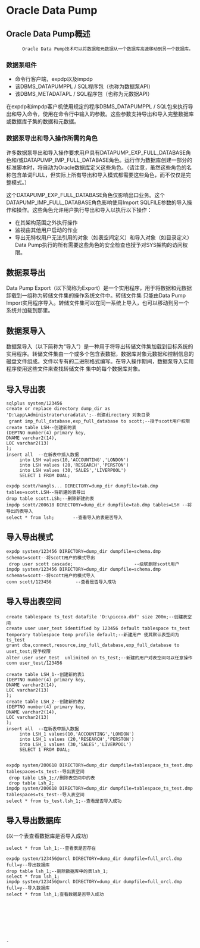 #                   Oracle Data Pump
##     Oracle Data Pump概述

          Oracle Data Pump技术可以将数据和元数据从一个数据库高速移动到另一个数据库。
### 数据泵组件
* 命令行客户端，expdp以及impdp
* 该DBMS_DATAPUMPPL / SQL程序包（也称为数据泵API）
* 该DBMS_METADATAPL / SQL程序包（也称为元数据API）

在expdp和impdp客户机使用规定的程序DBMS_DATAPUMPPL / SQL包来执行导出和导入命令，使用在命令行中输入的参数。这些参数支持导出和导入完整数据库或数据库子集的数据和元数据。
### 数据泵导出和导入操作所需的角色

许多数据泵导出和导入操作要求用户具有DATAPUMP_EXP_FULL_DATABASE角色和/或DATAPUMP_IMP_FULL_DATABASE角色。运行作为数据库创建一部分的标准脚本时，将自动为Oracle数据库定义这些角色。（请注意，虽然这些角色的名称包含单词FULL，但实际上所有导出和导入模式都需要这些角色，而不仅仅是完整模式。）

这个DATAPUMP_EXP_FULL_DATABASE角色仅影响出口业务。这个DATAPUMP_IMP_FULL_DATABASE角色影响使用Import SQLFILE参数的导入操作和操作。这些角色允许用户执行导出和导入以执行以下操作：
* 在其架构范围之外执行操作
* 监视由其他用户启动的作业
* 导出无特权用户无法引用的对象（如表空间定义）和导入对象（如目录定义）
Data Pump执行的所有需要​​这些角色的安全检查也授予对SYS架构的访问权限。


## 数据泵导出
Data Pump Export（以下简称为Export）是一个实用程序，用于将数据和元数据卸载到一组称为转储文件集的操作系统文件中。转储文件集
只能由Data Pump Import实用程序导入。转储文件集可以在同一系统上导入，也可以移动到另一个系统并加载到那里。
## 数据泵导入
数据泵导入（以下简称为“导入”）是一种用于将导出转储文件集加载到目标系统的实用程序。转储文件集由一个或多个包含表数据，数据库对象元数据和控制信息的磁盘文件组成。文件以专有的二进制格式编写。在导入操作期间，数据泵导入实用程序使用这些文件来查找转储文件
集中的每个数据库对象。
## 导入导出表
```
sqlplus system/123456 
create or replace directory dump_dir as 'D:\app\Administrator\oradata\';--创建directory 对象目录
 grant imp_full_database,exp_full_database to scott;--授予scott用户权限
create table LSH--创建新的表
(DEPTNO number(4) primary key,
DNAME varchar2(14),
LOC varchar2(13)
);
insert all  --在新表中插入数据
     into LSH values(10,'ACCOUNTING','LONDON')
     into LSH values (20,'RESEARCH','PERSTON')
     into LSH values (30,'SALES','LIVERPOOL')
     SELECT 1 FROM DUAL;

expdp scott/hangls... DIRECTORY=dump_dir dumpfile=tab.dmp tables=scott.LSH--将新建的表导出
drop table scott.LSh;--删除新建的表
impdp scott/200618 DIRECTORY=dump_dir dumpfile=tab.dmp tables=LSH --将导出的表导入
select * from lsh;       --查看导入的表是否导入
```

## 导入导出模式
```
expdp system/123456 DIRECTORY=dump_dir dumpfile=schema.dmp schemas=scott--将scott用户的模式导出
 drop user scott cascade;                       --级联删除scott用户
impdp system/123456 DIRECTORY=dump_dir dumpfile=schema.dmp schemas=scott--将scott用户的模式导入
conn scott/123456         --查看是否导入成功
 ```

## 导入导出表空间
```
create tablespace ts_test datafile 'D:\piccoa.dbf' size 200m;--创建表空间
create user user_test identified by 123456 default tablespace ts_test temporary tablespace temp profile default;--新建用户 使其默认表空间为ts_test
grant dba,connect,resource,imp_full_database,exp_full_database to uset_test;授予权限
alter user user_test  unlimited on ts_test;--新建的用户对表空间可以任意操作
conn user_test/123456

create table LSH_1--创建新的表1
(DEPTNO number(4) primary key,
DNAME varchar2(14),
LOC varchar2(13)
);
create table LSH_2--创建新的表2
(DEPTNO number(4) primary key,
DNAME varchar2(14),
LOC varchar2(13)
);
insert all  --在新表中插入数据
     into LSH_1 values(10,'ACCOUNTING','LONDON')
     into LSH_1 values (20,'RESEARCH','PERSTON')
     into LSH_1 values (30,'SALES','LIVERPOOL')
     SELECT 1 FROM DUAL;


expdp system/200618 DIRECTORY=dump_dir dumpfile=tablespace_ts_test.dmp tablespaces=ts_test--导出表空间
 drop table LSh_1;//删除表空间中的表
 drop table Lsh_2;
impdp system/200618 DIRECTORY=dump_dir dumpfile=tablespace_ts_test.dmp tablespaces=ts_test--导入表空间
select * from ts_test.lsh_1;--查看是否导入成功
```
## 导入导出数据库
(以一个表查看数据库是否导入成功)

```
select * from lsh_1;--查看表是否存在

expdp system/123456@orcl DIRECTORY=dump_dir dumpfile=full_orcl.dmp full=y--导出数据库
drop table lsh_1;--删除数据库中的表lsh_1;
select * from lsh_1;
impdp system/123456@orcl DIRECTORY=dump_dir dumpfile=full_orcl.dmp full=y--导入数据库
select * from lsh_1;查看数据是否导入成功








-

